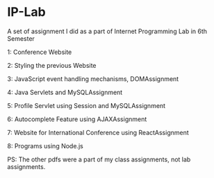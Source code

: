 # IP-Lab
A set of assignment I did as a part of Internet Programming Lab in 6th Semester

1: Conference Website

2: Styling the previous Website

3: JavaScript event handling mechanisms, DOMAssignment

4: Java Servlets and MySQLAssignment

5: Profile Servlet using Session and MySQLAssignment

6: Autocomplete Feature using AJAXAssignment

7: Website for International Conference using ReactAssignment

8: Programs using Node.js

PS: The other pdfs were a part of my class assignments, not lab assignments.
